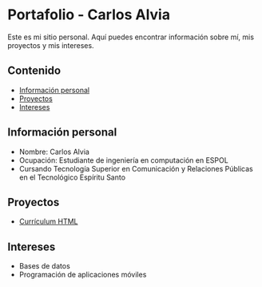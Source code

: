 # Portafolio - Carlos Alvia
Este es mi sitio personal. Aquí puedes encontrar información sobre mí, mis
proyectos y mis intereses.
## Contenido
* [Información personal](#información-personal)
* [Proyectos](#proyectos)
* [Intereses](#intereses)
## Información personal
* Nombre: Carlos Alvia
* Ocupación: Estudiante de ingeniería en computación en ESPOL
* Cursando Tecnología Superior en Comunicación y Relaciones Públicas en el Tecnológico Espíritu Santo
## Proyectos
* [Currículum HTML](https://carlosalvia.github.io/curriculum/)
## Intereses
* Bases de datos
* Programación de aplicaciones móviles
